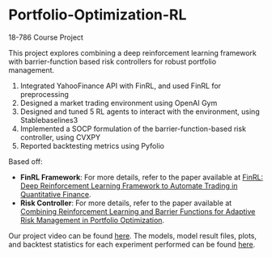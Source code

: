 # Portfolio-Optimization-RL
18-786 Course Project

This project explores combining a deep reinforcement learning framework with barrier-function based risk controllers for robust portfolio management.
1. Integrated YahooFinance API with FinRL, and used FinRL for preprocessing
2. Designed a market trading environment using OpenAI Gym
3. Designed and tuned 5 RL agents to interact with the environment, using Stablebaselines3
4. Implemented a SOCP formulation of the barrier-function-based risk controller, using CVXPY
5. Reported backtesting metrics using Pyfolio

Based off:
- **FinRL Framework**: For more details, refer to the paper available at [FinRL: Deep Reinforcement Learning Framework to Automate Trading in Quantitative Finance](https://arxiv.org/abs/2111.09395).
- **Risk Controller**: For more details, refer to the paper available at [Combining Reinforcement Learning and Barrier Functions for Adaptive Risk Management in Portfolio Optimization](https://arxiv.org/pdf/2306.07013).

Our project video can be found [here](https://arxiv.org/abs/2111.09395).
The models, model result files, plots, and backtest statistics for each experiment performed can be found [here](https://docs.google.com/spreadsheets/d/1_DgW1Ay-nlSGrObAt36V2PDHxxkHzjGv2gQQa5tzg_I/edit?usp=sharing).
